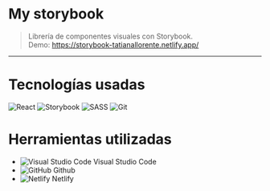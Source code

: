 # My storybook

> Librería de componentes visuales con Storybook.\
> Demo: https://storybook-tatianallorente.netlify.app/

---

# Tecnologías usadas

![React](https://img.shields.io/badge/-React-61DAFB?style=flat&logo=react&logoColor=white)
![Storybook](https://img.shields.io/badge/Storybook-FF4785?style=flat&logo=Storybook&logoColor=white)
![SASS](https://img.shields.io/badge/-SASS-CC6699?style=flat&logo=SASS&logoColor=white)
![Git](https://img.shields.io/badge/-Git-F05032?style=flat&logo=git&logoColor=white)

# Herramientas utilizadas

- ![Visual Studio Code](https://img.shields.io/badge/-007ACC?style=flat&logo=visual-studio-code&logoColor=white) Visual Studio Code
- ![GitHub](https://img.shields.io/badge/-181717?style=flat&logo=GitHub&logoColor=white) Github
- ![Netlify](https://img.shields.io/badge/-05BDBA?style=flat&logo=netlify&logoColor=white) Netlify
